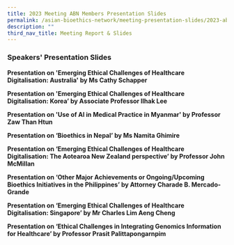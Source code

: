 ```yaml
---
title: 2023 Meeting ABN Members Presentation Slides
permalink: /asian-bioethics-network/meeting-presentation-slides/2023-abn/
description: ""
third_nav_title: Meeting Report & Slides
---
```

### **Speakers' Presentation Slides**

**Presentation on 'Emerging Ethical Challenges of Healthcare Digitalisation: Australia' by Ms Cathy Schapper**

**Presentation on 'Emerging Ethical Challenges of Healthcare Digitalisation: Korea’ by Associate Professor Ilhak Lee**

**Presentation on 'Use of AI in Medical Practice in Myanmar' by Professor Zaw Than Htun**

**Presentation on ‘Bioethics in Nepal’ by Ms Namita Ghimire**

**Presentation on ‘Emerging Ethical Challenges of Healthcare Digitalisation: The Aotearoa New Zealand perspective’ by Professor John McMillan**

**Presentation on ‘Other Major Achievements or Ongoing/Upcoming Bioethics Initiatives in the Philippines’ by Attorney Charade B. Mercado-Grande**

**Presentation on ‘Emerging Ethical Challenges of Healthcare Digitalisation: Singapore’ by Mr Charles Lim Aeng Cheng**

**Presentation on ‘Ethical Challenges in Integrating Genomics Information for Healthcare’ by Professor Prasit Palittapongarnpim**